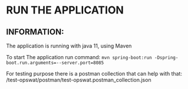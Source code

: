 # RUN THE APPLICATION

## INFORMATION:
 The application is running with java 11, using Maven

 To start The application run command:
 `mvn spring-boot:run -Dspring-boot.run.arguments=--server.port=8085`
 
 For testing purpose there is a postman collection that can help with that:
 /test-opswat/postman/test-opswat.postman_collection.json